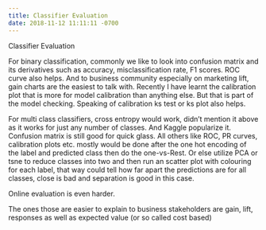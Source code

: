 ```yaml
---
title: Classifier Evaluation 
date: 2018-11-12 11:11:11 -0700 
---
```



Classifier Evaluation

For binary classification, commonly we like to look into confusion matrix and its derivatives such as accuracy, misclassification rate, F1 scores. ROC curve also helps. And to business community especially on marketing lift, gain charts are the easiest to talk with. Recently I have learnt the calibration plot that is more for model calibration than anything else. But that is part of the model checking. Speaking of calibration ks test or ks plot also helps. 

For multi class classifiers, cross entropy would work, didn’t mention it above as it works for just any number of classes. And Kaggle popularize it. Confusion matrix is still good for quick glass. All others like ROC, PR curves, calibration plots etc. mostly would be done after the one hot encoding of the label and predicted class then do the one-vs-Rest. Or else utilize PCA or tsne to reduce classes into two and then run an scatter plot with colouring for each label, that way could tell how far apart the predictions are for all classes, close is bad and separation is good in this case. 

Online evaluation is even harder. 

The ones those are easier to explain to business stakeholders are gain, lift, responses as well as expected value (or so called cost based) 